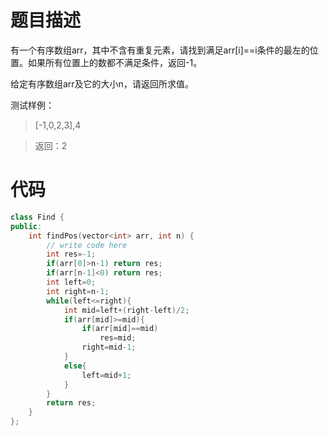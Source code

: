 # 题目描述
有一个有序数组arr，其中不含有重复元素，请找到满足arr[i]==i条件的最左的位置。如果所有位置上的数都不满足条件，返回-1。

给定有序数组arr及它的大小n，请返回所求值。

测试样例：
> [-1,0,2,3],4

> 返回：2

# 代码
```cpp
class Find {
public:
    int findPos(vector<int> arr, int n) {
        // write code here
        int res=-1;
        if(arr[0]>n-1) return res;
        if(arr[n-1]<0) return res;
        int left=0;
        int right=n-1;
        while(left<=right){
            int mid=left+(right-left)/2;
            if(arr[mid]>=mid){
                if(arr[mid]==mid)
                    res=mid;
                right=mid-1;
            }
            else{
                left=mid+1;
            }
        }
        return res;
    }
};
```
